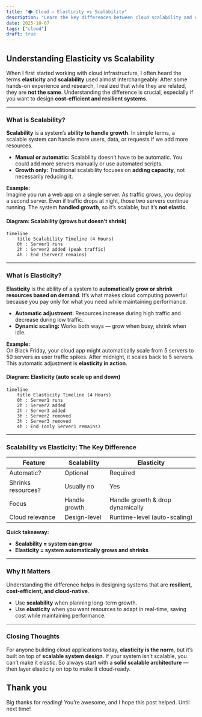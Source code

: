 ```yaml
---
title: "🌩️ Cloud – Elasticity vs Scalability"
description: "Learn the key differences between cloud scalability and elasticity, with clear examples and visual timelines showing how resources adjust over time."
date: 2025-10-07
tags: ["cloud"]
draft: true
---
```


## Understanding Elasticity vs Scalability

When I first started working with cloud infrastructure, I often heard the terms **elasticity** and **scalability** used almost interchangeably. After some hands-on experience and research, I realized that while they are related, they are **not the same**. Understanding the difference is crucial, especially if you want to design **cost-efficient and resilient systems**.  

---

### What is Scalability?

**Scalability** is a system’s **ability to handle growth**. In simple terms, a scalable system can handle more users, data, or requests if we add more resources.  

- **Manual or automatic:** Scalability doesn’t have to be automatic. You could add more servers manually or use automated scripts.  
- **Growth only:** Traditional scalability focuses on **adding capacity**, not necessarily reducing it.  

**Example:**  
Imagine you run a web app on a single server. As traffic grows, you deploy a second server. Even if traffic drops at night, those two servers continue running. The system **handled growth**, so it’s scalable, but it’s **not elastic**.  

#### Diagram: Scalability (grows but doesn’t shrink)

```mermaid
timeline
    title Scalability Timeline (4 Hours)
    0h : Server1 runs
    2h : Server2 added (peak traffic)
    4h : End (Server2 remains)
```

---

### What is Elasticity?

**Elasticity** is the ability of a system to **automatically grow or shrink resources based on demand**. It’s what makes cloud computing powerful because you pay only for what you need while maintaining performance.  

- **Automatic adjustment:** Resources increase during high traffic and decrease during low traffic.  
- **Dynamic scaling:** Works both ways — grow when busy, shrink when idle.  

**Example:**  
On Black Friday, your cloud app might automatically scale from 5 servers to 50 servers as user traffic spikes. After midnight, it scales back to 5 servers. This automatic adjustment is **elasticity in action**.  

#### Diagram: Elasticity (auto scale up and down)

```mermaid
timeline
    title Elasticity Timeline (4 Hours)
    0h : Server1 runs
    2h : Server2 added
    2h : Server3 added
    3h : Server2 removed
    3h : Server3 removed
    4h : End (only Server1 remains)
```

---

### Scalability vs Elasticity: The Key Difference

| Feature | Scalability | Elasticity |
|---------|------------|-----------|
| Automatic? | Optional | Required |
| Shrinks resources? | Usually no | Yes |
| Focus | Handle growth | Handle growth & drop dynamically |
| Cloud relevance | Design-level | Runtime-level (auto-scaling) |

**Quick takeaway:**  
- **Scalability = system can grow**  
- **Elasticity = system automatically grows and shrinks**

---

### Why It Matters

Understanding the difference helps in designing systems that are **resilient, cost-efficient, and cloud-native**.  
- Use **scalability** when planning long-term growth.  
- Use **elasticity** when you want resources to adapt in real-time, saving cost while maintaining performance.  

---

### Closing Thoughts

For anyone building cloud applications today, **elasticity is the norm**, but it’s built on top of **scalable system design**. If your system isn’t scalable, you can’t make it elastic. So always start with a **solid scalable architecture** — then layer elasticity on top to make it cloud-ready.  


## Thank you

Big thanks for reading! You’re awesome, and I hope this post helped. Until next time!
